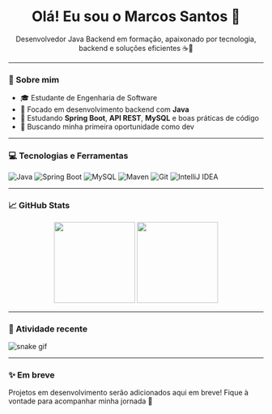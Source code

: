 <h1 align="center">Olá! Eu sou o Marcos Santos 👋</h1>

<p align="center">
  Desenvolvedor Java Backend em formação, apaixonado por tecnologia, backend e soluções eficientes ☕🚀
</p>

---

### 🧠 Sobre mim
- 🎓 Estudante de Engenharia de Software
- 🔭 Focado em desenvolvimento backend com **Java**
- 🌱 Estudando **Spring Boot**, **API REST**, **MySQL** e boas práticas de código
- 📘 Buscando minha primeira oportunidade como dev

---

### 💻 Tecnologias e Ferramentas

![Java](https://img.shields.io/badge/Java-ED8B00?style=for-the-badge&logo=openjdk&logoColor=white)
![Spring Boot](https://img.shields.io/badge/Spring_Boot-6DB33F?style=for-the-badge&logo=spring-boot&logoColor=white)
![MySQL](https://img.shields.io/badge/MySQL-005C84?style=for-the-badge&logo=mysql&logoColor=white)
![Maven](https://img.shields.io/badge/Maven-C71A36?style=for-the-badge&logo=apachemaven&logoColor=white)
![Git](https://img.shields.io/badge/Git-F05032?style=for-the-badge&logo=git&logoColor=white)
![IntelliJ IDEA](https://img.shields.io/badge/IntelliJ%20IDEA-000000?style=for-the-badge&logo=intellij-idea&logoColor=white)

---

### 📈 GitHub Stats

<div align="center">
  <img height="160em" src="https://github-readme-stats.vercel.app/api?username=marcosssantosdev&show_icons=true&theme=radical" />
  <img height="160em" src="https://github-readme-stats.vercel.app/api/top-langs/?username=marcosssantosdev&layout=compact&theme=radical"/>
</div>

---

### 🐍 Atividade recente

![snake gif](https://github.com/marcosssantosdev/marcosssantosdev/blob/output/github-contribution-grid-snake.svg)

---

### ✨ Em breve
Projetos em desenvolvimento serão adicionados aqui em breve! Fique à vontade para acompanhar minha jornada 🚀

